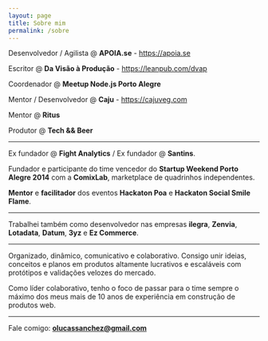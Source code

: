 ```yaml
---
layout: page
title: Sobre mim
permalink: /sobre
---
```


Desenvolvedor / Agilista @ <strong>APOIA.se</strong> - <a href="https://apoia.se">https://apoia.se</a>

Escritor @ <strong>Da Visão à Produção</strong> - <a href="https://leanpub.com/dvap">https://leanpub.com/dvap</a>

Coordenador @ <strong>Meetup Node.js Porto Alegre</strong>

Mentor / Desenvolvedor @ <strong>Caju</strong> - <a href="https://cajuveg.com">https://cajuveg.com</a>

Mentor @ <strong>Ritus</strong>

Produtor @ <strong>Tech && Beer</strong>

---

Ex fundador @ **Fight Analytics** / Ex fundador @ **Santins**.

Fundador e participante do time vencedor do **Startup Weekend Porto Alegre 2014** com a **ComixLab**, marketplace de quadrinhos independentes.

**Mentor** e **facilitador** dos eventos **Hackaton Poa** e **Hackaton Social Smile Flame**.

---

Trabalhei também como desenvolvedor nas empresas **ilegra**, **Zenvia**, **Lotadata**, **Datum**, **3yz** e **Ez Commerce**.

---

Organizado, dinâmico, comunicativo e colaborativo. Consigo unir ideias, conceitos e planos em produtos altamente lucrativos e escaláveis com protótipos e validações velozes do mercado.

Como líder colaborativo, tenho o foco de passar para o time sempre o máximo dos meus mais de 10 anos de experiência em construção de produtos web.

---

Fale comigo: **olucassanchez@gmail.com**
